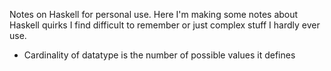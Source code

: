 Notes on Haskell for personal use.
Here I'm making some notes about Haskell quirks I find difficult to remember or just complex stuff I hardly ever use.

- Cardinality of datatype is the number of possible values it defines
